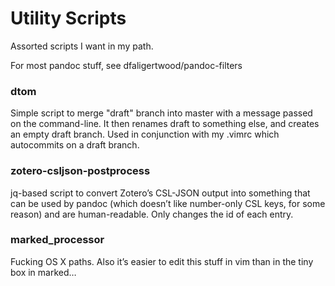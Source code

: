 Utility Scripts
===============

Assorted scripts I want in my path.

For most pandoc stuff, see dfaligertwood/pandoc-filters

### dtom

Simple script to merge "draft" branch into master with a message passed on the 
command-line. It then renames draft to something else, and creates an empty 
draft branch. Used in conjunction with my .vimrc which autocommits on a draft 
branch.

### zotero-csljson-postprocess

jq-based script to convert Zotero’s CSL-JSON output into something that can be 
used by pandoc (which doesn’t like number-only CSL keys, for some reason) and 
are human-readable. Only changes the id of each entry.

### marked_processor

Fucking OS X paths. Also it’s easier to edit this stuff in vim than in the tiny 
box in marked…
